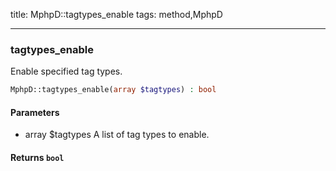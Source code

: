 title: MphpD::tagtypes_enable
tags: method,MphpD

---

<div class="method">
<h3 class="method-name">tagtypes_enable</h3>
<p>Enable specified tag types.<br></p>

```php
MphpD::tagtypes_enable(array $tagtypes) : bool
```

#### Parameters

*  array $tagtypes A list of tag types to enable.


#### Returns `bool`




</div>